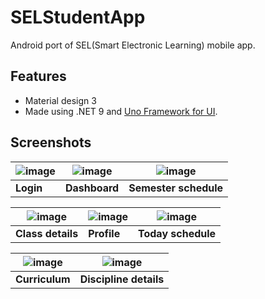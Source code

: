 # SELStudentApp
Android port of SEL(Smart E​lectronic Learning) mobile app.

## Features
* Material design 3
* Made using .NET 9 and [Uno Framework for UI](https://platform.uno/).

## Screenshots
|![image](https://github.com/user-attachments/assets/a8940b3b-ab53-4103-9248-44d6e8ce6874)|![image](https://github.com/user-attachments/assets/a5bfcc76-8bb1-4ef9-8ac4-28e3b09f6e54)| ![image](https://github.com/user-attachments/assets/f6ef1ad2-cd72-4431-b6c7-865c5d9e0f29)|
|-|-|-|
|**Login**|**Dashboard**|**Semester schedule**|

|![image](https://github.com/user-attachments/assets/df6ed659-bf1c-4113-bf97-61461b0b9f43)|![image](https://github.com/user-attachments/assets/b3bba533-20bb-47f6-a33a-b48271ce4024)|![image](https://github.com/user-attachments/assets/70b8a5df-f89b-4f0c-8897-4b8b65a2ee29)|
|-|-|-|
|**Class details**|**Profile**|**Today schedule**|

|![image](https://github.com/user-attachments/assets/5d97007f-1407-48dc-916c-4360b0858852)|![image](https://github.com/user-attachments/assets/6fb6b926-3ad0-4732-888c-3c7827112c37)|
|-|-|
|**Curriculum**|**Discipline details**|
